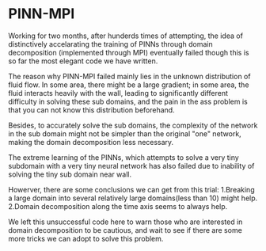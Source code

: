 # PINN-MPI
Working for two months, after hunderds times of attempting, the idea of distinctively accelarating the training of PINNs through domain decomposition (implemented through MPI) eventually failed though this is so far the most elegant code we have written.

The reason why PINN-MPI failed mainly lies in the unknown distribution of fluid flow. In some area, there might be a large gradient; in some area, the fluid interacts heavily with the wall, leading to significantly different difficulty in solving these sub domains, and the pain in the ass problem is that you can not know this distribution beforehand.

Besides, to accurately solve the sub domains, the complexity of the network in the sub domain might not be simpler than the original "one" network, making the domain decomposition less necessary.

The extreme learning of the PINNs, which attempts to solve a very tiny subdomain with a very tiny neural network has also failed due to inability of solving  the tiny sub domain near wall.



Howerver, there are some conclusions we can get from this trial: 1.Breaking a large domain into several relatively large domains(less than 10) might help. 2.Domain decomposition along the time axis seems to always help. 

We left this unsuccessful code here to warn those who are interested in domain decomposition to be cautious, and wait to see if there are some more tricks we can adopt to solve this problem.
